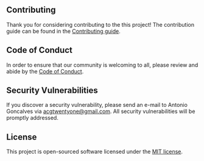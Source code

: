 ## Contributing

Thank you for considering contributing to the this project! The contribution guide can be found in the [Contributing guide](CONTRIBUTING.md). 

## Code of Conduct

In order to ensure that our community is welcoming to all, please review and abide by the [Code of Conduct](CODE_OF_CONDUCT.md).

## Security Vulnerabilities

If you discover a security vulnerability, please send an e-mail to Antonio Goncalves via [acgtwentyone@gmail.com](mailto:acgtwentyone@gmail.com). All security vulnerabilities will be promptly addressed.

## License

This project is open-sourced software licensed under the [MIT license](https://opensource.org/licenses/MIT).
